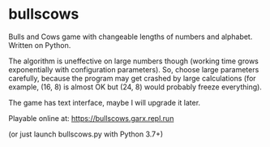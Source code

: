 # bullscows
Bulls and Cows game with changeable lengths of numbers and alphabet. Written on Python.

The algorithm is uneffective on large numbers though (working time grows exponentially with configuration parameters). So, choose large parameters carefully, because the program may get crashed by large calculations (for example, (16, 8) is almost OK but (24, 8) would probably freeze everything).

The game has text interface, maybe I will upgrade it later.

Playable online at: https://bullscows.garx.repl.run

(or just launch bullscows.py with Python 3.7+)

